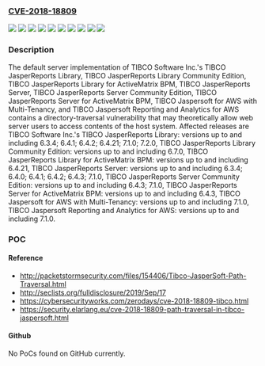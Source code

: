 ### [CVE-2018-18809](https://cve.mitre.org/cgi-bin/cvename.cgi?name=CVE-2018-18809)
![](https://img.shields.io/static/v1?label=Product&message=TIBCO%20JasperReports%20Library%20Community%20Edition&color=blue)
![](https://img.shields.io/static/v1?label=Product&message=TIBCO%20JasperReports%20Library%20for%20ActiveMatrix%20BPM&color=blue)
![](https://img.shields.io/static/v1?label=Product&message=TIBCO%20JasperReports%20Library&color=blue)
![](https://img.shields.io/static/v1?label=Product&message=TIBCO%20JasperReports%20Server%20Community%20Edition&color=blue)
![](https://img.shields.io/static/v1?label=Product&message=TIBCO%20JasperReports%20Server%20for%20ActiveMatrix%20BPM&color=blue)
![](https://img.shields.io/static/v1?label=Product&message=TIBCO%20JasperReports%20Server&color=blue)
![](https://img.shields.io/static/v1?label=Product&message=TIBCO%20Jaspersoft%20Reporting%20and%20Analytics%20for%20AWS&color=blue)
![](https://img.shields.io/static/v1?label=Product&message=TIBCO%20Jaspersoft%20for%20AWS%20with%20Multi-Tenancy&color=blue)
![](https://img.shields.io/static/v1?label=Version&message=n%2Fa&color=blue)
![](https://img.shields.io/static/v1?label=Vulnerability&message=The%20impact%20of%20this%20vulnerability%20includes%20the%20theoretical%20possibility%20that%20a%20web%20server%20using%20the%20provided%20DefaultWebResourceHandler%20could%20expose%20details%20of%20the%20host%20system.%20The%20disclosed%20data%20could%20include%20credentials%20to%20access%20other%20systems.&color=brighgreen)

### Description

The default server implementation of TIBCO Software Inc.'s TIBCO JasperReports Library, TIBCO JasperReports Library Community Edition, TIBCO JasperReports Library for ActiveMatrix BPM, TIBCO JasperReports Server, TIBCO JasperReports Server Community Edition, TIBCO JasperReports Server for ActiveMatrix BPM, TIBCO Jaspersoft for AWS with Multi-Tenancy, and TIBCO Jaspersoft Reporting and Analytics for AWS contains a directory-traversal vulnerability that may theoretically allow web server users to access contents of the host system. Affected releases are TIBCO Software Inc.'s TIBCO JasperReports Library: versions up to and including 6.3.4; 6.4.1; 6.4.2; 6.4.21; 7.1.0; 7.2.0, TIBCO JasperReports Library Community Edition: versions up to and including 6.7.0, TIBCO JasperReports Library for ActiveMatrix BPM: versions up to and including 6.4.21, TIBCO JasperReports Server: versions up to and including 6.3.4; 6.4.0; 6.4.1; 6.4.2; 6.4.3; 7.1.0, TIBCO JasperReports Server Community Edition: versions up to and including 6.4.3; 7.1.0, TIBCO JasperReports Server for ActiveMatrix BPM: versions up to and including 6.4.3, TIBCO Jaspersoft for AWS with Multi-Tenancy: versions up to and including 7.1.0, TIBCO Jaspersoft Reporting and Analytics for AWS: versions up to and including 7.1.0.

### POC

#### Reference
- http://packetstormsecurity.com/files/154406/Tibco-JasperSoft-Path-Traversal.html
- http://seclists.org/fulldisclosure/2019/Sep/17
- https://cybersecurityworks.com/zerodays/cve-2018-18809-tibco.html
- https://security.elarlang.eu/cve-2018-18809-path-traversal-in-tibco-jaspersoft.html

#### Github
No PoCs found on GitHub currently.


